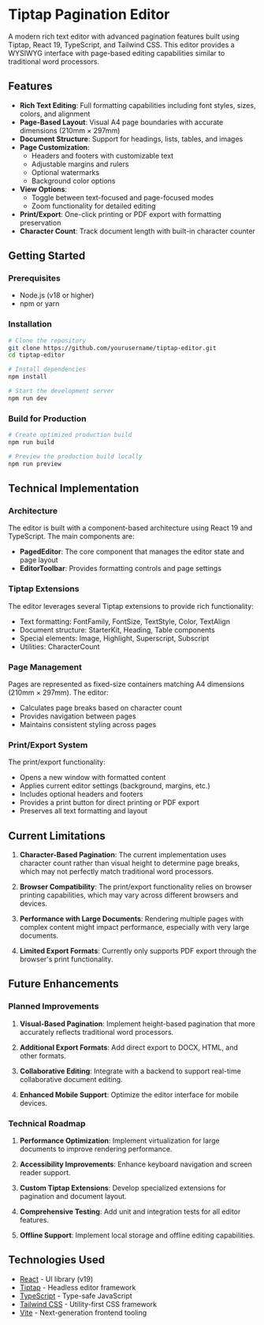 # Tiptap Pagination Editor

A modern rich text editor with advanced pagination features built using Tiptap, React 19, TypeScript, and Tailwind CSS. This editor provides a WYSIWYG interface with page-based editing capabilities similar to traditional word processors.

## Features

- **Rich Text Editing**: Full formatting capabilities including font styles, sizes, colors, and alignment
- **Page-Based Layout**: Visual A4 page boundaries with accurate dimensions (210mm × 297mm)
- **Document Structure**: Support for headings, lists, tables, and images
- **Page Customization**: 
  - Headers and footers with customizable text
  - Adjustable margins and rulers
  - Optional watermarks
  - Background color options
- **View Options**:
  - Toggle between text-focused and page-focused modes
  - Zoom functionality for detailed editing
- **Print/Export**: One-click printing or PDF export with formatting preservation
- **Character Count**: Track document length with built-in character counter

## Getting Started

### Prerequisites

- Node.js (v18 or higher)
- npm or yarn

### Installation

```bash
# Clone the repository
git clone https://github.com/yourusername/tiptap-editor.git
cd tiptap-editor

# Install dependencies
npm install

# Start the development server
npm run dev
```

### Build for Production

```bash
# Create optimized production build
npm run build

# Preview the production build locally
npm run preview
```

## Technical Implementation

### Architecture

The editor is built with a component-based architecture using React 19 and TypeScript. The main components are:

- **PagedEditor**: The core component that manages the editor state and page layout
- **EditorToolbar**: Provides formatting controls and page settings

### Tiptap Extensions

The editor leverages several Tiptap extensions to provide rich functionality:

- Text formatting: FontFamily, FontSize, TextStyle, Color, TextAlign
- Document structure: StarterKit, Heading, Table components
- Special elements: Image, Highlight, Superscript, Subscript
- Utilities: CharacterCount

### Page Management

Pages are represented as fixed-size containers matching A4 dimensions (210mm × 297mm). The editor:

- Calculates page breaks based on character count
- Provides navigation between pages
- Maintains consistent styling across pages

### Print/Export System

The print/export functionality:

- Opens a new window with formatted content
- Applies current editor settings (background, margins, etc.)
- Includes optional headers and footers
- Provides a print button for direct printing or PDF export
- Preserves all text formatting and layout

## Current Limitations

1. **Character-Based Pagination**: The current implementation uses character count rather than visual height to determine page breaks, which may not perfectly match traditional word processors.

2. **Browser Compatibility**: The print/export functionality relies on browser printing capabilities, which may vary across different browsers and devices.

3. **Performance with Large Documents**: Rendering multiple pages with complex content might impact performance, especially with very large documents.

4. **Limited Export Formats**: Currently only supports PDF export through the browser's print functionality.

## Future Enhancements

### Planned Improvements

1. **Visual-Based Pagination**: Implement height-based pagination that more accurately reflects traditional word processors.

2. **Additional Export Formats**: Add direct export to DOCX, HTML, and other formats.

3. **Collaborative Editing**: Integrate with a backend to support real-time collaborative document editing.

4. **Enhanced Mobile Support**: Optimize the editor interface for mobile devices.

### Technical Roadmap

1. **Performance Optimization**: Implement virtualization for large documents to improve rendering performance.

2. **Accessibility Improvements**: Enhance keyboard navigation and screen reader support.

3. **Custom Tiptap Extensions**: Develop specialized extensions for pagination and document layout.

4. **Comprehensive Testing**: Add unit and integration tests for all editor features.

5. **Offline Support**: Implement local storage and offline editing capabilities.


## Technologies Used

- [React](https://react.dev/) - UI library (v19)
- [Tiptap](https://tiptap.dev/) - Headless editor framework
- [TypeScript](https://www.typescriptlang.org/) - Type-safe JavaScript
- [Tailwind CSS](https://tailwindcss.com/) - Utility-first CSS framework
- [Vite](https://vitejs.dev/) - Next-generation frontend tooling
